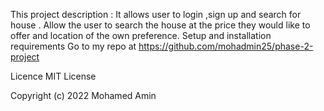 This project description : It allows user to login ,sign up and search for house . Allow the user to search the house at the price they would like to offer and location of the own preference. Setup and installation requirements Go to my repo at https://github.com/mohadmin25/phase-2-project

Licence MIT License

Copyright (c) 2022 Mohamed Amin

